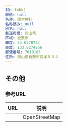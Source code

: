 ```yaml
---
ID: f4bkJ
総称: null
名称: 間宮神社
名称読み: null
別名: null
都道府県: 岡山県
区域: 倉敷市
緯度: 34.6578734
経度: 133.8274266
郵便番号: 7010103
住所: 岡山県倉敷市西尾５０４
---
```


## その他

### 参考URL

| URL | 説明          |
| --- | ------------- |
|     | OpenStreetMap |
